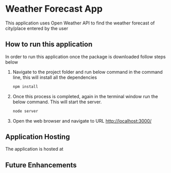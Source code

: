 # Weather Forecast App

This application uses Open Weather API to find the weather forecast of city/place entered by the user

## How to run this application

In order to run this application once the package is downloaded follow steps below

1. Navigate to the project folder and run below command in the command line, this will install all the dependencies
    ```bash
    npm install
    ```
2. Once this process is completed, again in the terminal window run the below command. This will start the server.  
    ```bash
    node server
    ```
3. Open the web browser and navigate to URL [http://localhost:3000/](http://localhost:3000/)

## Application Hosting

The application is hosted at

## Future Enhancements 
